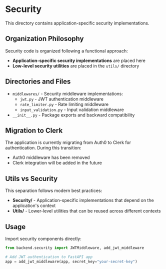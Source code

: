 # Security

This directory contains application-specific security implementations.

## Organization Philosophy

Security code is organized following a functional approach:

- **Application-specific security implementations** are placed here
- **Low-level security utilities** are placed in the `utils/` directory

## Directories and Files

- `middlewares/` - Security middleware implementations:
  - `jwt.py` - JWT authentication middleware
  - `rate_limiter.py` - Rate limiting middleware  
  - `input_validation.py` - Input validation middleware
- `__init__.py` - Package exports and backward compatibility

## Migration to Clerk

The application is currently migrating from Auth0 to Clerk for authentication.
During this transition:

- Auth0 middleware has been removed
- Clerk integration will be added in the future

## Utils vs Security

This separation follows modern best practices:

- **Security/** - Application-specific implementations that depend on the application's context
- **Utils/** - Lower-level utilities that can be reused across different contexts

## Usage

Import security components directly:

```python
from backend.security import JWTMiddleware, add_jwt_middleware

# Add JWT authentication to FastAPI app
app = add_jwt_middleware(app, secret_key="your-secret-key")
``` 